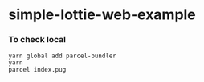 # simple-lottie-web-example

### To check local

```
yarn global add parcel-bundler
yarn
parcel index.pug
```

